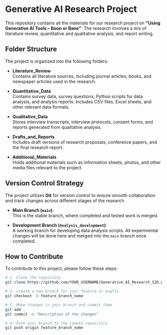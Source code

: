 # Generative AI Research Project

This repository contains all the materials for our research project on **"Using Generative AI Tools – Boon or Bane"**. The research involves a mix of literature review, quantitative and qualitative analysis, and report writing.

## Folder Structure

The project is organized into the following folders:

- **Literature_Review**  
  Contains all literature sources, including journal articles, books, and newspaper articles used in the research.

- **Quantitative_Data**  
  Contains survey data, survey questions, Python scripts for data analysis, and analysis reports. Includes CSV files, Excel sheets, and other relevant data formats.

- **Qualitative_Data**  
  Stores interview transcripts, interview protocols, consent forms, and reports generated from qualitative analysis.

- **Drafts_and_Reports**  
  Includes draft versions of research proposals, conference papers, and the final research report.

- **Additional_Materials**  
  Holds additional materials such as information sheets, photos, and other media files relevant to the project.

## Version Control Strategy

The project utilizes **Git** for version control to ensure smooth collaboration and track changes across different stages of the research.

- **Main Branch (`main`)**:  
  This is the stable branch, where completed and tested work is merged.
  
- **Development Branch (`Analysis_development`)**:  
  A working branch for developing data analysis scripts. All experimental changes will be done here and merged into the `main` branch once completed.

## How to Contribute

To contribute to this project, please follow these steps:

```bash
# 1. Clone the repository
git clone https://github.com/YOUR_USERNAME/Generative_AI_Research_SID.git

# 2. Create a new branch for your feature or bugfix
git checkout -b feature_branch_name

# 3. Make changes in your branch and commit them
git add .
git commit -m "Description of the changes"

# 4. Push your branch to the remote repository
git push origin feature_branch_name
